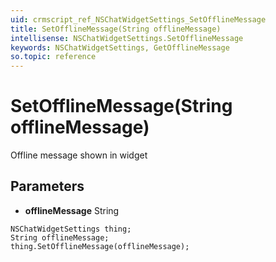 ```yaml
---
uid: crmscript_ref_NSChatWidgetSettings_SetOfflineMessage
title: SetOfflineMessage(String offlineMessage)
intellisense: NSChatWidgetSettings.SetOfflineMessage
keywords: NSChatWidgetSettings, GetOfflineMessage
so.topic: reference
---
```


# SetOfflineMessage(String offlineMessage)

Offline message shown in widget

## Parameters

* **offlineMessage** String

```crmscript
NSChatWidgetSettings thing;
String offlineMessage;
thing.SetOfflineMessage(offlineMessage);
```

